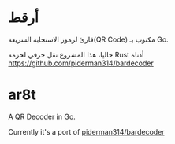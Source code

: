 
# أرقط
قارئ لرموز الاستجابة السريعة(QR Code) مكتوب بـ Go.

حاليا، هذا المشروع نقل حرفي لحزمة Rust أدناه
https://github.com/piderman314/bardecoder

# ar8t
A QR Decoder in Go.

Currently it's a port of [piderman314/bardecoder](https://github.com/piderman314/bardecoder)
